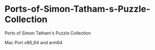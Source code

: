 # Ports-of-Simon-Tatham-s-Puzzle-Collection
Ports of Simon Tatham's Puzzle Collection

Mac Port x86_64 and arm64
